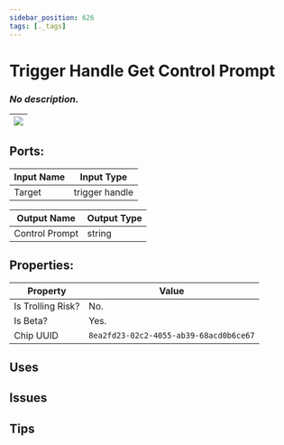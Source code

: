 ```yaml
---
sidebar_position: 626
tags: [._tags]
---
```


# Trigger Handle Get Control Prompt


### *No description.*

| ![](https://images-ext-2.discordapp.net/external/MPmIaQzlEPmgGWlgi-WxBBXt0Bjv_zWPkg1y1f_sy3s/https/www.recroomcircuits.com/image/circuit/absolute-value?width=206&height=108) |
|-----|

## Ports:

| Input Name | Input Type |
|-----------|-----------|
| Target | trigger handle |

| Output Name | Output Type |
|-----------|-----------|
| Control Prompt | string |

## Properties:

| Property  | Value |
|-------------------|-----------|
| Is Trolling Risk? | No. |
| Is Beta? | Yes. |
| Chip UUID | `8ea2fd23-02c2-4055-ab39-68acd0b6ce67` |

## Uses

## Issues

## Tips
